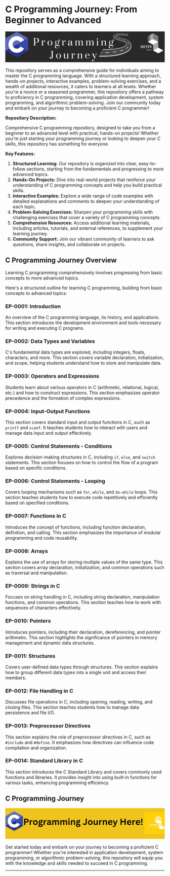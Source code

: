 # C Programming Journey: From Beginner to Advanced

[![Images/C-roadmap](/Images/C-roadmap.png)](courseMenu.md)

This repository serves as a comprehensive guide for individuals aiming to master the C programming language. With a structured learning approach, hands-on projects, interactive examples, problem-solving exercises, and a wealth of additional resources, it caters to learners at all levels. Whether you're a novice or a seasoned programmer, this repository offers a pathway to proficiency in C programming, covering application development, system programming, and algorithmic problem-solving. Join our community today and embark on your journey to becoming a proficient C programmer!

**Repository Description:**

Comprehensive C programming repository, designed to take you from a beginner to an advanced level with practical, hands-on projects! Whether you're just starting your programming journey or looking to deepen your C skills, this repository has something for everyone.

**Key Features:**

1. **Structured Learning:** Our repository is organized into clear, easy-to-follow sections, starting from the fundamentals and progressing to more advanced topics.
2. **Hands-On Projects:** Dive into real-world projects that reinforce your understanding of C programming concepts and help you build practical skills.
3. **Interactive Examples:** Explore a wide range of code examples with detailed explanations and comments to deepen your understanding of each topic.
4. **Problem-Solving Exercises:** Sharpen your programming skills with challenging exercises that cover a variety of C programming concepts.
5. **Comprehensive Resources:** Access additional learning materials, including articles, tutorials, and external references, to supplement your learning journey.
6. **Community Support:** Join our vibrant community of learners to ask questions, share insights, and collaborate on projects.

## C Programming Journey Overview

Learning C programming comprehensively involves progressing from basic concepts to more advanced topics.

Here's a structured outline for learning C programming, building from basic concepts to advanced topics:

### EP-0001: Introduction
An overview of the C programming language, its history, and applications. This section introduces the development environment and tools necessary for writing and executing C programs.

### EP-0002: Data Types and Variables
C's fundamental data types are explored, including integers, floats, characters, and more. This section covers variable declaration, initialization, and scope, helping students understand how to store and manipulate data.

### EP-0003: Operators and Expressions
Students learn about various operators in C (arithmetic, relational, logical, etc.) and how to construct expressions. This section emphasizes operator precedence and the formation of complex expressions.

### EP-0004: Input-Output Functions
This section covers standard input and output functions in C, such as `printf` and `scanf`. It teaches students how to interact with users and manage data input and output effectively.

### EP-0005: Control Statements - Conditions
Explores decision-making structures in C, including `if`, `else`, and `switch` statements. This section focuses on how to control the flow of a program based on specific conditions.

### EP-0006: Control Statements - Looping
Covers looping mechanisms such as `for`, `while`, and `do-while` loops. This section teaches students how to execute code repetitively and efficiently based on specified conditions.

### EP-0007: Functions in C
Introduces the concept of functions, including function declaration, definition, and calling. This section emphasizes the importance of modular programming and code reusability.

### EP-0008: Arrays
Explains the use of arrays for storing multiple values of the same type. This section covers array declaration, initialization, and common operations such as traversal and manipulation.

### EP-0009: Strings in C
Focuses on string handling in C, including string declaration, manipulation functions, and common operations. This section teaches how to work with sequences of characters effectively.

### EP-0010: Pointers
Introduces pointers, including their declaration, dereferencing, and pointer arithmetic. This section highlights the significance of pointers in memory management and dynamic data structures.

### EP-0011: Structures
Covers user-defined data types through structures. This section explains how to group different data types into a single unit and access their members.

### EP-0012: File Handling in C
Discusses file operations in C, including opening, reading, writing, and closing files. This section teaches students how to manage data persistence and file I/O.

### EP-0013: Preprocessor Directives
This section explains the role of preprocessor directives in C, such as `#include` and `#define`. It emphasizes how directives can influence code compilation and organization.

### EP-0014: Standard Library in C
This section introduces the C Standard Library and covers commonly used functions and libraries. It provides insight into using built-in functions for various tasks, enhancing programming efficiency.

## C Programming Journey

[![C Programming Journey](/Images/CProgrammingJourney.png)](courseMenu.md)

Get started today and embark on your journey to becoming a proficient C programmer!
Whether you're interested in application development, system programming, or algorithmic problem-solving, this repository will equip you with the knowledge and skills needed to succeed in C programming.

---
